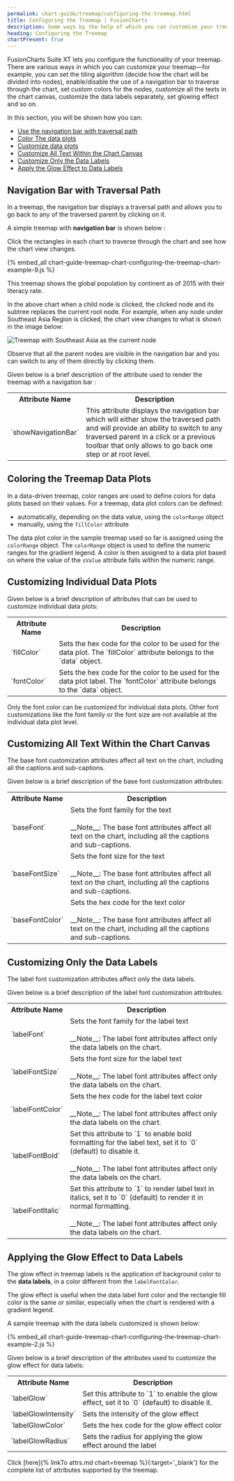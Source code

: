 ```yaml
---
permalink: chart-guide/treemap/configuring-the-treemap.html
title: Configuring the Treemap | FusionCharts
description: Some ways by the help of which you can customize your treemap are, setting tiling algorithm, enable/disable the use of a navigation bar, set custom colors, etc
heading: Configuring the Treemap
chartPresent: true
---
```


FusionCharts Suite XT lets you configure the functionality of your treemap. There are various ways in which you can customize your treemap—for example, you can set the tiling algorithm (decide how the chart will be divided into nodes), enable/disable the use of a navigation bar to traverse through the chart, set custom colors for the nodes, customize all the texts in the chart canvas, customize the data labels separately, set glowing effect and so on.

In this section, you will be shown how you can:

* <a href="/chart-guide/treemap/configuring-the-treemap.html#navigation-bar-with-traversal-path">Use the navigation bar with traversal path</a>
* <a href="/chart-guide/treemap/configuring-the-treemap.html#coloring-the-treemap-data-plots">Color The data plots</a>
* <a href="/chart-guide/treemap/configuring-the-treemap.html#customizing-individual-data-plots">Customize data plots</a>
* <a href="/chart-guide/treemap/configuring-the-treemap.html#customizing-all-text-within-the-chart-canvas">Customize All Text Within the Chart Canvas</a>
* <a href="/chart-guide/treemap/configuring-the-treemap.html#customizing-only-the-data-labels">Customize Only the Data Labels</a>
* <a href="/chart-guide/treemap/configuring-the-treemap.html#applying-the-glow-effect-to-data-labels">Apply the Glow Effect to Data Labels</a>

## Navigation Bar with Traversal Path

In a treemap, the navigation bar displays a traversal path and allows you to go back to any of the traversed parent by clicking on it.

A simple treemap with __navigation bar__ is shown below : 

<p class="text-info"> Click the rectangles in each chart to traverse through the chart and see how the chart view changes. </p>

{% embed_all chart-guide-treemap-chart-configuring-the-treemap-chart-example-9.js %}

This treemap shows the global population by continent as of 2015 with their literacy rate.

In the above chart when a child node is clicked, the clicked node and its subtree replaces the current root node. For example, when any node under Southeast Asia Region is clicked, the chart view changes to what is shown in the image below:

![Treemap with Southeast Asia as the current node](/assets/images/chart-guide-treemap-chart-configuring-the-treemap-chart-image-2.png)

Observe that all the parent nodes are visible in the navigation bar and you can switch to any of them directly by clicking them.

Given below is a brief description of the attribute used to render the treemap with a navigation bar :

<table>
	<tr>
		<th> Attribute Name </th>
		<th> Description </th>
	</tr>
	<tr>
		<td> `showNavigationBar` </td>
		<td> This attribute displays the navigation bar which will either show the traversed path and will provide an ability to switch to any traversed parent in a click or a previous toolbar that only allows to go back one step or at root level. </td>
	</tr>
</table>

## Coloring the Treemap Data Plots

In a data-driven treemap, color ranges are used to define colors for data plots based on their values. For a treemap, data plot colors can be defined:

* automatically, depending on the data value, using the `colorRange` object
* manually, using the `fillColor` attribute

The data plot color in the sample treemap used so far is assigned using the `colorRange` object. The `colorRange` object is used to define the numeric ranges for the gradient legend. A color is then assigned to a data plot based on where the value of the `sValue` attribute falls within the numeric range.

## Customizing Individual Data Plots

Given below is a brief description of attributes that can be used to customize individual data plots:

<table>
	<tr>
		<th> Attribute Name </th>
		<th> Description </th>
	</tr>
	<tr>
		<td> `fillColor` </td>
		<td> Sets the hex code for the color to be used for the data plot. The `fillColor` attribute belongs to the `data` object. </td>
	</tr>
	<tr>
		<td> `fontColor` </td>
		<td> Sets the hex code for the color to be used for the data plot label. The `fontColor` attribute belongs to the `data` object. </td>
	</tr>
</table>

<p class="text-info"> Only the font color can be customized for individual data plots. Other font customizations like the font family or the font size are not available at the individual data plot level. </p>


## Customizing All Text Within the Chart Canvas

The base font customization attributes affect all text on the chart, including all the captions and sub-captions.

Given below is a brief description of the base font customization attributes:

<table>
	<tr>
		<th> Attribute Name </th>
		<th> Description </th>
	</tr>
	<tr>
		<td> `baseFont` </td>
		<td> Sets the font family for the text <br> <br> __Note__: The base font attributes affect all text on the chart, including all the captions and sub-captions. </td>
	</tr>
	<tr>
		<td> `baseFontSize` </td>
		<td> Sets the font size for the text <br> <br> __Note__: The base font attributes affect all text on the chart, including all the captions and sub-captions. </td>
	</tr>
	<tr>
		<td> `baseFontColor` </td>
		<td> Sets the hex code for the text color <br> <br> __Note__: The base font attributes affect all text on the chart, including all the captions and sub-captions. </td>
	</tr>
</table>


## Customizing Only the Data Labels

The label font customization attributes affect only the data labels. 

Given below is a brief description of the label font customization attributes:

<table>
	<tr>
		<th> Attribute Name </th>
		<th> Description </th>
	</tr>
	<tr>
		<td> `labelFont` </td>
		<td> Sets the font family for the label text <br> <br> __Note__: The label font attributes affect only the data labels on the chart. </td>
	</tr>
	<tr>
		<td> `labelFontSize` </td>
		<td> Sets the font size for the label text <br> <br> __Note__: The label font attributes affect only the data labels on the chart. </td>
	</tr>
	<tr>
		<td> `labelFontColor` </td>
		<td> Sets the hex code for the label text color <br> <br> __Note__: The label font attributes affect only the data labels on the chart. </td>
	</tr>
	<tr>
		<td> `labelFontBold` </td>
		<td> Set this attribute to `1` to enable bold formatting for the label text, set it to `0` (default) to disable it. <br> <br> __Note__: The label font attributes affect only the data labels on the chart. </td>
	</tr>
	<tr>
		<td> `labelFontItalic` </td>
		<td> Set this attribute to `1` to render label text in italics, set it to `0` (default) to render it in normal formatting. <br> <br> __Note__: The label font attributes affect only the data labels on the chart. </td>
	</tr>
</table>


## Applying the Glow Effect to Data Labels

The glow effect in treemap labels is the application of background color to the __data labels__, in a color different from the `labelFontColor`.

The glow effect is useful when the data label font color and the rectangle fill color is the same or similar, especially when the chart is rendered with a gradient legend.

A sample treemap with the data labels customized is shown below:

{% embed_all chart-guide-treemap-chart-configuring-the-treemap-chart-example-2.js %}

Given below is a brief description of the attributes used to customize the glow effect for data labels:

<table>
	<tr>
		<th> Attribute Name </th>
		<th> Description </th>
	</tr>
	<tr>
		<td> `labelGlow` </td>
		<td> Set this attribute to `1` to enable the glow effect, set it to `0` (default) to disable it. </td>
	</tr>
	<tr>
		<td> `labelGlowIntensity` </td>
		<td> Sets the intensity of the glow effect </td>
	</tr>
	<tr>
		<td> `labelGlowColor` </td>
		<td> Sets the hex code for the glow effect color </td>
	</tr>
	<tr>
		<td> `labelGlowRadius` </td>
		<td> Sets the radius for applying the glow effect around the label </td>
	</tr>
</table>

Click [here]{% linkTo attrs.md chart=treemap %}{:target='_blank'} for the complete list of attributes supported by the treemap.